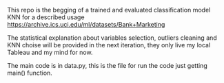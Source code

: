 This repo is the begging of a trained and evaluated classification model KNN for 
a described usage https://archive.ics.uci.edu/ml/datasets/Bank+Marketing 

The statistical explanation about variables selection, outliers cleaning and 
KNN choise will be provided in the next iteration, 
they only live my local Tableau and my mind for now.

The main code is in data.py, this is the file for run the code just getting main() function.
